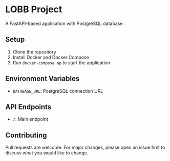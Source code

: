 # LOBB Project

A FastAPI-based application with PostgreSQL database.

## Setup

1. Clone the repository
2. Install Docker and Docker Compose
3. Run `docker-compose up` to start the application

## Environment Variables

- `DATABASE_URL`: PostgreSQL connection URL

## API Endpoints

- `/`: Main endpoint

## Contributing

Pull requests are welcome. For major changes, please open an issue first to discuss what you would like to change.